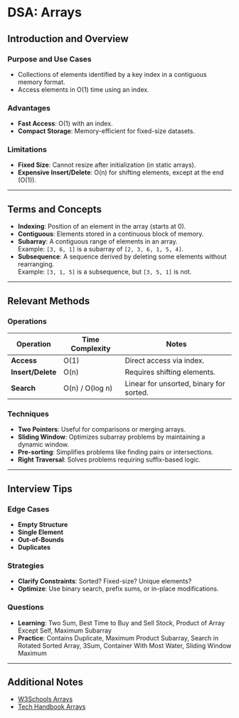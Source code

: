 # DSA: Arrays

## Introduction and Overview
### Purpose and Use Cases
- Collections of elements identified by a key index in a contiguous memory format.
- Access elements in O(1) time using an index.

### Advantages
- **Fast Access**: O(1) with an index.
- **Compact Storage**: Memory-efficient for fixed-size datasets.

### Limitations
- **Fixed Size**: Cannot resize after initialization (in static arrays).
- **Expensive Insert/Delete**: O(n) for shifting elements, except at the end (O(1)).

---

## Terms and Concepts
- **Indexing**: Position of an element in the array (starts at 0).
- **Contiguous**: Elements stored in a continuous block of memory.
- **Subarray**: A contiguous range of elements in an array.  
  Example: `[3, 6, 1]` is a subarray of `[2, 3, 6, 1, 5, 4]`.
- **Subsequence**: A sequence derived by deleting some elements without rearranging.  
  Example: `[3, 1, 5]` is a subsequence, but `[3, 5, 1]` is not.

---

## Relevant Methods 
### Operations
| Operation           | Time Complexity | Notes                                  |
|---------------------|-----------------|----------------------------------------|
| **Access**          | O(1)            | Direct access via index.               |
| **Insert/Delete**   | O(n)            | Requires shifting elements.            |
| **Search**          | O(n) / O(log n) | Linear for unsorted, binary for sorted.|

### Techniques
- **Two Pointers**: Useful for comparisons or merging arrays.
- **Sliding Window**: Optimizes subarray problems by maintaining a dynamic window.
- **Pre-sorting**: Simplifies problems like finding pairs or intersections.
- **Right Traversal**: Solves problems requiring suffix-based logic.

---

## Interview Tips
### Edge Cases
- **Empty Structure**
- **Single Element**
- **Out-of-Bounds**
- **Duplicates**

### Strategies
- **Clarify Constraints**: Sorted? Fixed-size? Unique elements?
- **Optimize**: Use binary search, prefix sums, or in-place modifications.

### Questions
- **Learning**: Two Sum, Best Time to Buy and Sell Stock, Product of Array Except Self, Maximum Subarray
- **Practice**: Contains Duplicate, Maximum Product Subarray, Search in Rotated Sorted Array, 3Sum, Container With Most Water, Sliding Window Maximum

---

## Additional Notes
- [W3Schools Arrays](https://www.w3schools.com/dsa/dsa_data_arrays.php)
- [Tech Handbook Arrays](https://www.techinterviewhandbook.org/algorithms/array/)